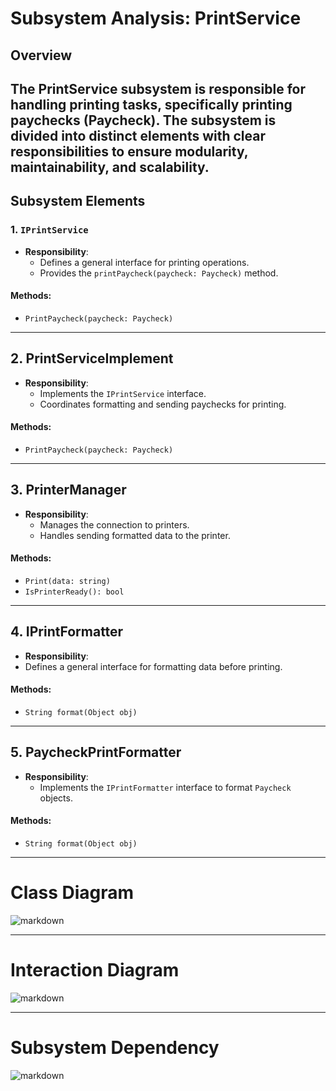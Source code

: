 # Subsystem Analysis: PrintService

## Overview
The **PrintService** subsystem is responsible for handling printing tasks, specifically printing paychecks (**Paycheck**). The subsystem is divided into distinct elements with clear responsibilities to ensure modularity, maintainability, and scalability.
---

## Subsystem Elements

### 1. `IPrintService`
- **Responsibility**: 
  - Defines a general interface for printing operations.
  - Provides the `printPaycheck(paycheck: Paycheck)` method.
#### Methods:
- `PrintPaycheck(paycheck: Paycheck)`

---

## 2. PrintServiceImplement
- **Responsibility**:
  - Implements the `IPrintService` interface.
  - Coordinates formatting and sending paychecks for printing.
#### Methods:
- `PrintPaycheck(paycheck: Paycheck)`

---

## 3. PrinterManager
- **Responsibility**:
  - Manages the connection to printers.
  - Handles sending formatted data to the printer.
#### Methods:
- `Print(data: string)`
- `IsPrinterReady(): bool`
---
 
## 4. IPrintFormatter
  - **Responsibility**:
  - Defines a general interface for formatting data before printing.
#### Methods:
- `String format(Object obj)`

---

## 5. PaycheckPrintFormatter

- **Responsibility**:
  - Implements the `IPrintFormatter` interface to format `Paycheck` objects.
#### Methods:
- `String format(Object obj)`

---
# Class Diagram
![markdown](https://www.planttext.com/api/plantuml/png/d59B3e8m5Dpt55t2fWTeZ65bmiA4w0aUvOae7zC-J8XwCXSUoIjOe2H0Y0kwQ3hJpcJUfD_t9p04ckeYPrb9g4-Wa8UHjk28-fvPz62yMnqPGQFEgAxUpHqa7oYVlHXJEHZ3n_gmkELOO4chZL3leOGKzTJ1Iu10SaCMfBwx2OsJ712InlCbZwigRmtdu-qgNG3HoBLdl2g-I6utLEGFzgD4BkGwZscpcwSGorsnvGQ5sCuhaRmsQFwydq_h17Ewpx8u70kmJDeVyWC00F__0m00)

---
# Interaction Diagram
![markdown](https://www.planttext.com/api/plantuml/png/Z55B2i8m4Dtd55dMHI_GXNGXGXT2gNY08HbhiKbBCXLwDXSUoIlOD46bfEWc3E-ROPxtHsu930sgPI2eC_naqJ3cNfvkUMaQJKSqjqPWeVgMPnugOHGN5DUa3yE6BQMeK9FBA6Pctna5H5DinltyvLrAN7CWVvjNb6cqka8QZERd04bkQPBKwx-V2JG7q53F2JEGl0DsG12M_wXYli86g4AGO_ANntV9Q4NyEdu_ndBKqXtr1G00__y30000)

---
# Subsystem Dependency
![markdown](https://www.planttext.com/api/plantuml/png/f59BJiCm4Dtx5ADkI3OvW8LG5mWf4aWLd63Y3AKqSIBF16G19-kYH-eLQlA1DCaAlF1dvlczyHkV3iSr2pffoaBLQFQu9LWzaNlR6O9xzEHMyA4WZ9qLSiyOmkd6XSC0whBTQ1CRzEQ5p3wg-us68HIts2_LBgP0PXXpfMLT_8alCFuKtzuXTrdyI8lS0zg0T7EbA4T13IpXi8r7sPJxgu-4kOzY3LbL5GlYTvKhKMRoK-z-OUCQkcXKPQyQmaH6ug6O1Tzw2_x55nYlu9PgiZbPuo4ZUIUom4t6deLALfVDllvCabdBrAo7IN8pDLj3myJBqAafFNOQxiGNtwtMuGdVV_WC003__mC0)
